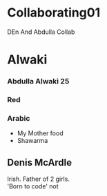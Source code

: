 # Collaborating01

DEn And Abdulla Collab
  # Alwaki
### Abdulla Alwaki 25
### Red
### Arabic
- My Mother food 
- Shawarma

## Denis McArdle  
Irish. Father of 2 girls.  
'Born to code' not 

